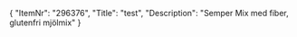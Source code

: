 {
  "ItemNr": "296376",
  "Title": "test",
  "Description": "Semper Mix med fiber, glutenfri mjölmix"
}